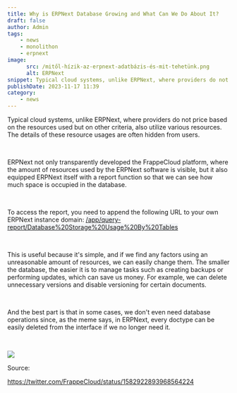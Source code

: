 ```yaml
---
title: Why is ERPNext Database Growing and What Can We Do About It?
draft: false
author: Admin
tags:
    - news
    - monolithon
    - erpnext
image:
      src: /mitől-hízik-az-erpnext-adatbázis-és-mit-tehetünk.png
      alt: ERPNext
snippet: Typical cloud systems, unlike ERPNext, where providers do not price based on the resources used but on other criteria, also utilize various resources...
publishDate: 2023-11-17 11:39
category:
    - news
---
```


<p>Typical cloud systems, unlike ERPNext, where providers do not price based on the resources used but on other criteria, also utilize various resources. The details of these resource usages are often hidden from users.</p><p><br></p><p>ERPNext not only transparently developed the FrappeCloud platform, where the amount of resources used by the ERPNext software is visible, but it also equipped ERPNext itself with a report function so that we can see how much space is occupied in the database.</p><p><br></p><p>To access the report, you need to append the following URL to your own ERPNext instance domain: <a href="/app/query-report/Database%20Storage%20Usage%20By%20Tables" rel="noopener noreferrer" style="color: inherit; background-color: rgb(243, 245, 248); font-size: 14px;">/app/query-report/Database%20Storage%20Usage%20By%20Tables</a></p><p><br></p><p>This is useful because it's simple, and if we find any factors using an unreasonable amount of resources, we can easily change them. The smaller the database, the easier it is to manage tasks such as creating backups or performing updates, which can save us money. For example, we can delete unnecessary versions and disable versioning for certain documents.</p><p><br></p><p>And the best part is that in some cases, we don't even need database operations since, as the meme says, in ERPNext, every doctype can be easily deleted from the interface if we no longer need it.</p><p><br></p><p><img src="/cqblbkY.jpg"></p><p>Source:</p><p><a href="https://twitter.com/FrappeCloud/status/1582922893968564224" rel="noopener noreferrer">https://twitter.com/FrappeCloud/status/1582922893968564224</a></p>


